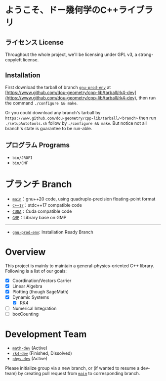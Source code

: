 # ようこそ、ドー幾何学のC++ライブラリ

## ライセンス License

Throughout the whole project, we'll be licensing under GPL v3, a strong-copyleft license.

## Installation

First download the tarball of branch [`gnu-prod-env`](https://github.com/dou-geometry/cpp-lib/tree/gnu-prod-env) at [https://www.github.com/dou-geometry/cpp-lib/tarball/rk4-dev](https://www.github.com/dou-geometry/cpp-lib/tarball/rk4-dev), then run the command `./configure && make`.

Or you could download any branch's tarball by `https://www.github.com/dou-geometry/cpp-lib/tarball/<branch>` then run `./setupAutotools.sh` follow by `./configure && make`. But notice not all branch's state is guarantee to be run-able.

## プログラム Programs

- `bin/JROFI`
- `bin/CMF`

# ブランチ Branch

- [`main`](https://github.com/dou-geometry/cpp-lib/tree/main)：gnu++20 code, using quadruple-precision floating-point format
- [`C++17`](https://github.com/dou-geometry/cpp-lib/tree/C++17)：stdc++17 compatible code
- [`CUDA`](https://github.com/dou-geometry/cpp-lib/tree/CUDA)：Cuda compatible code
- [`GMP`](https://github.com/dou-geometry/cpp-lib/tree/GMP)：Library base on GMP

---

- [`gnu-prod-env`](https://github.com/dou-geometry/cpp-lib/tree/gnu-prod-env): Installation Ready Branch

# Overview

This project is mainly to maintain a general-physics-oriented C++ library. Following is a list of our goals:

- [x] Coordination/Vectors Carrier
- [x] Linear Algebra
- [x] Plotting (though SageMath)
- [x] Dynamic Systems
  - [x] RK4
- [ ] Numerical Integration
- [ ] boxCounting

# Development Team

- [`math-dev`](https://github.com/dou-geometry/cpp-lib/tree/math-dev) (Active)
- [`rk4-dev`](https://github.com/dou-geometry/cpp-lib/tree/rk4-dev) (Finished, Dissolved)
- [`phys-dev`](https://github.com/dou-geometry/cpp-lib/tree/phys-dev) (Active)

Please initialize group via a new branch, or (if wanted to resume a dev-team) by creating pull request from [`main`](https://github.com/dou-geometry/cpp-lib/tree/main) to corresponding branch.
